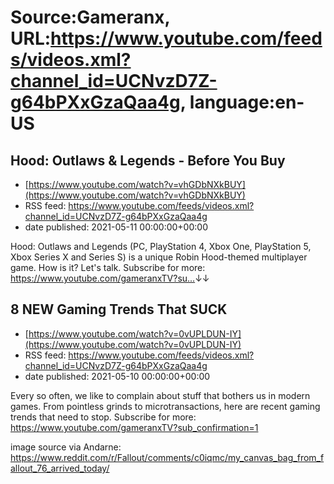 # Source:Gameranx, URL:https://www.youtube.com/feeds/videos.xml?channel_id=UCNvzD7Z-g64bPXxGzaQaa4g, language:en-US

## Hood: Outlaws & Legends - Before You Buy
 - [https://www.youtube.com/watch?v=vhGDbNXkBUY](https://www.youtube.com/watch?v=vhGDbNXkBUY)
 - RSS feed: https://www.youtube.com/feeds/videos.xml?channel_id=UCNvzD7Z-g64bPXxGzaQaa4g
 - date published: 2021-05-11 00:00:00+00:00

Hood: Outlaws and Legends (PC, PlayStation 4, Xbox One, PlayStation 5, Xbox Series X and Series S) is a unique Robin Hood-themed multiplayer game. How is it? Let's talk.
Subscribe for more: https://www.youtube.com/gameranxTV?su...​ ↓↓

## 8 NEW Gaming Trends That SUCK
 - [https://www.youtube.com/watch?v=0vUPLDUN-IY](https://www.youtube.com/watch?v=0vUPLDUN-IY)
 - RSS feed: https://www.youtube.com/feeds/videos.xml?channel_id=UCNvzD7Z-g64bPXxGzaQaa4g
 - date published: 2021-05-10 00:00:00+00:00

Every so often, we like to complain about stuff that bothers us in modern games. From pointless grinds to microtransactions, here are recent gaming trends that need to stop.
Subscribe for more: https://www.youtube.com/gameranxTV?sub_confirmation=1

image source via Andarne:
https://www.reddit.com/r/Fallout/comments/c0iqmc/my_canvas_bag_from_fallout_76_arrived_today/

